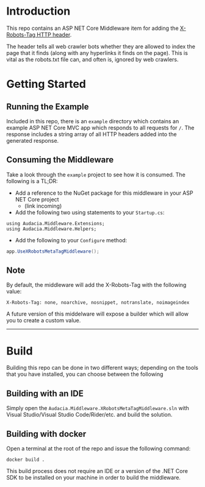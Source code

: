 # Introduction 

This repo contains an ASP NET Core Middleware item for adding the [X-Robots-Tag HTTP header](https://developers.google.com/search/reference/robots_meta_tag).

The header tells all web crawler bots whether they are allowed to index the page that it finds (along with any hyperlinks it finds on the page). This is vital as the robots.txt file can, and often is, ignored by web crawlers.

# Getting Started

## Running the Example

Included in this repo, there is an `example` directory which contains an example ASP NET Core MVC app which responds to all requests for `/`. The response includes a string array of all HTTP headers added into the generated response.

## Consuming the Middleware

Take a look through the `example` project to see how it is consumed. The following is a TL;DR:

- Add a reference to the NuGet package for this middleware in your ASP NET Core project
   - (link incoming)
- Add the following two using statements to your `Startup.cs`:
``` charp
using Audacia.Middleware.Extensions;
using Audacia.Middleware.Helpers;
```
- Add the following to your `Configure` method:
``` csharp
app.UseXRobotsMetaTagMiddleware();
```

## Note

By default, the middleware will add the X-Robots-Tag with the following value:

``` shell
X-Robots-Tag: none, noarchive, nosnippet, notranslate, noimageindex
```

A future version of this middelware will expose a builder which will allow you to create a custom value.

---

# Build

Building this repo can be done in two different ways; depending on the tools that you have installed, you can choose between the following

## Building with an IDE

Simply open the `Audacia.Middleware.XRobotsMetaTagMiddleware.sln` with Visual Studio/Visual Studio Code/Rider/etc. and build the solution.

## Building with docker

Open a terminal at the root of the repo and issue the following command:

``` shell
docker build .
```

This build process does not require an IDE or a version of the .NET Core SDK to be installed on your machine in order to build the middleware.